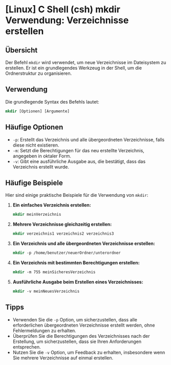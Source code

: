 # [Linux] C Shell (csh) mkdir Verwendung: Verzeichnisse erstellen

## Übersicht
Der Befehl `mkdir` wird verwendet, um neue Verzeichnisse im Dateisystem zu erstellen. Er ist ein grundlegendes Werkzeug in der Shell, um die Ordnerstruktur zu organisieren.

## Verwendung
Die grundlegende Syntax des Befehls lautet:

```csh
mkdir [Optionen] [Argumente]
```

## Häufige Optionen
- `-p`: Erstellt das Verzeichnis und alle übergeordneten Verzeichnisse, falls diese nicht existieren.
- `-m`: Setzt die Berechtigungen für das neu erstellte Verzeichnis, angegeben in oktaler Form.
- `-v`: Gibt eine ausführliche Ausgabe aus, die bestätigt, dass das Verzeichnis erstellt wurde.

## Häufige Beispiele
Hier sind einige praktische Beispiele für die Verwendung von `mkdir`:

1. **Ein einfaches Verzeichnis erstellen:**
   ```csh
   mkdir meinVerzeichnis
   ```

2. **Mehrere Verzeichnisse gleichzeitig erstellen:**
   ```csh
   mkdir verzeichnis1 verzeichnis2 verzeichnis3
   ```

3. **Ein Verzeichnis und alle übergeordneten Verzeichnisse erstellen:**
   ```csh
   mkdir -p /home/benutzer/neuerOrdner/unterordner
   ```

4. **Ein Verzeichnis mit bestimmten Berechtigungen erstellen:**
   ```csh
   mkdir -m 755 meinSicheresVerzeichnis
   ```

5. **Ausführliche Ausgabe beim Erstellen eines Verzeichnisses:**
   ```csh
   mkdir -v meinNeuesVerzeichnis
   ```

## Tipps
- Verwenden Sie die `-p` Option, um sicherzustellen, dass alle erforderlichen übergeordneten Verzeichnisse erstellt werden, ohne Fehlermeldungen zu erhalten.
- Überprüfen Sie die Berechtigungen des Verzeichnisses nach der Erstellung, um sicherzustellen, dass sie Ihren Anforderungen entsprechen.
- Nutzen Sie die `-v` Option, um Feedback zu erhalten, insbesondere wenn Sie mehrere Verzeichnisse auf einmal erstellen.